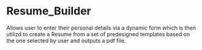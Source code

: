# Resume_Builder

Allows user to enter their personal details via a dynamic form which is then utilizd to create a Resume from a set of predesigned templates based on the one selected by user and outputs a pdf file.
